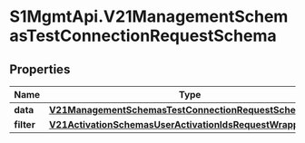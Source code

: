 # S1MgmtApi.V21ManagementSchemasTestConnectionRequestSchema

## Properties
Name | Type | Description | Notes
------------ | ------------- | ------------- | -------------
**data** | [**V21ManagementSchemasTestConnectionRequestSchemaData**](V21ManagementSchemasTestConnectionRequestSchemaData.md) |  | 
**filter** | [**V21ActivationSchemasUserActivationIdsRequestWrapperFilter**](V21ActivationSchemasUserActivationIdsRequestWrapperFilter.md) |  | 


